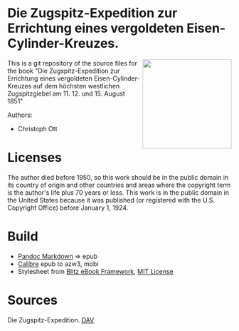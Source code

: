 # Die Zugspitz-Expedition zur Errichtung eines vergoldeten Eisen-Cylinder-Kreuzes.

<img align="right" height="200" src="https://user-images.githubusercontent.com/13177792/193360635-15330b60-e17c-4b9b-a306-b59e44781305.jpg">

This is a git repository of the source files for the book
"Die Zugspitz-Expedition zur Errichtung eines vergoldeten Eisen-Cylinder-Kreuzes auf dem höchsten westlichen Zugspitzgiebel  am 11. 12. und 15. August 1851"

Authors:

* Christoph Ott


# Licenses
The author died  before 1950, so this work should be in the public domain in
its country of origin and other countries and areas where the
copyright term is the author's life plus 70 years or less.
This work is in the public domain in the United States because it was
published (or registered with the U.S. Copyright Office)
before January 1, 1924.


# Build
* [Pandoc Markdown](https://pandoc.org/MANUAL.html#pandocs-markdown) => epub
* [Calibre](https://calibre-ebook.com/) epub to azw3, mobi
* Stylesheet from [Blitz eBook Framework](https://friendsofepub.github.io/Blitz/), [MIT License](https://github.com/FriendsOfEpub/Blitz/blob/master/LICENSE)

# Sources
Die Zugspitz-Expedition. [DAV](http://www.dav-bibliothek.de/webOPAC/Buecher/Ott.Zugspitzexpedition.pdf)
